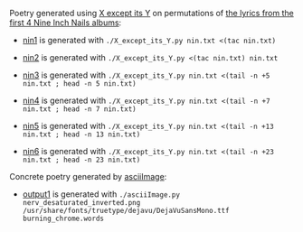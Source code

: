 Poetry generated using [X except its Y](../X_except_its_Y.py) on permutations of [the lyrics from the first 4 Nine Inch Nails albums](nin.txt):

* [nin1](nin1.txt) is generated with `./X_except_its_Y.py nin.txt <(tac nin.txt)`

* [nin2](nin2.txt) is generated with `./X_except_its_Y.py <(tac nin.txt) nin.txt`

* [nin3](nin3.txt) is generated with `./X_except_its_Y.py nin.txt <(tail -n +5 nin.txt ; head -n 5 nin.txt)`

* [nin4](nin4.txt) is generated with `./X_except_its_Y.py nin.txt <(tail -n +7 nin.txt ; head -n 7 nin.txt)`

* [nin5](nin5.txt) is generated with `./X_except_its_Y.py nin.txt <(tail -n +13 nin.txt ; head -n 13 nin.txt)`

* [nin6](nin6.txt) is generated with `./X_except_its_Y.py nin.txt <(tail -n +23 nin.txt ; head -n 23 nin.txt)`


Concrete poetry generated by [asciiImage](asciiImage.py):

* [output1](output1.png) is generated with `./asciiImage.py nerv_desaturated_inverted.png /usr/share/fonts/truetype/dejavu/DejaVuSansMono.ttf burning_chrome.words`


